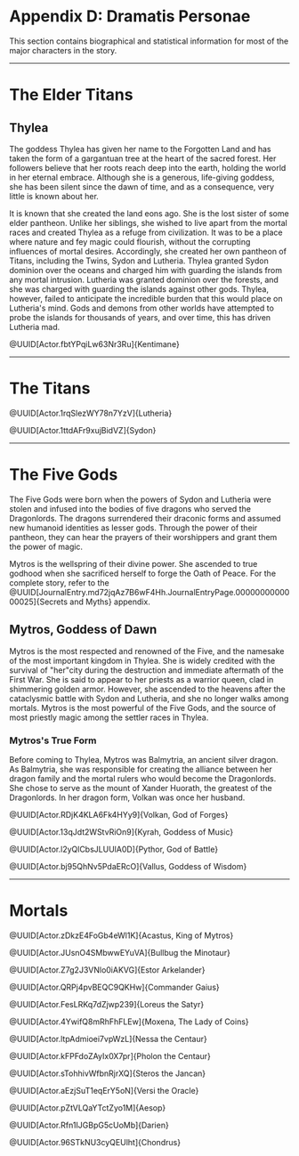 <div class="rd__b  rd__b--0">
    <h1 class="rd__h rd__h--0" data-title-index="2117"><span class="entry-title-inner">Appendix D: Dramatis Personae</span></h1>
    <p>This section contains biographical and statistical information for most of the major characters in the story.</p>
    <hr class="rd__hr rd__hr--section">
    <div class="rd__b  rd__b--0">
        <h1 class="rd__h rd__h--0" data-title-index="2118"><span class="entry-title-inner">The Elder Titans</span></h1>
        <div class="rd__b  rd__b--1">
            <h2 class="rd__h rd__h--1" data-title-index="2119"><span class="entry-title-inner">Thylea</span></h2>
            <p>The goddess Thylea has given her name to the Forgotten Land and has taken the form of a gargantuan tree at the heart of the sacred forest. Her followers believe that her roots reach deep into the earth, holding the world in her eternal embrace. Although she is a generous, life-giving goddess, she has been silent since the dawn of time, and as a consequence, very little is known about her.</p>
            <p>It is known that she created the land eons ago. She is the lost sister of some elder pantheon. Unlike her siblings, she wished to live apart from the mortal races and created Thylea as a refuge from civilization. It was to be a place where nature and fey magic could flourish, without the corrupting influences of mortal desires. Accordingly, she created her own pantheon of Titans, including the Twins, Sydon and Lutheria. Thylea granted Sydon dominion over the oceans and charged him with guarding the islands from any mortal intrusion. Lutheria was granted dominion over the forests, and she was charged with guarding the islands against other gods. Thylea, however, failed to anticipate the incredible burden that this would place on Lutheria's mind. Gods and demons from other worlds have attempted to probe the islands for thousands of years, and over time, this has driven Lutheria mad.</p>
        </div>
        <p>@UUID[Actor.fbtYPqiLw63Nr3Ru]{Kentimane}</p>
    </div>
    <hr class="rd__hr rd__hr--section">
    <div class="rd__b  rd__b--0">
        <h1 class="rd__h rd__h--0" data-title-index="2120"><span class="entry-title-inner">The Titans</span></h1>
        <p>@UUID[Actor.1rqSlezWY78n7YzV]{Lutheria}</p>
        <p>@UUID[Actor.1ttdAFr9xujBidVZ]{Sydon}</p>
    </div>
    <hr class="rd__hr rd__hr--section">
    <div class="rd__b  rd__b--0">
        <h1 class="rd__h rd__h--0" data-title-index="2121"><span class="entry-title-inner">The Five Gods</span></h1>
        <p>The Five Gods were born when the powers of Sydon and Lutheria were stolen and infused into the bodies of five dragons who served the Dragonlords. The dragons surrendered their draconic forms and assumed new humanoid identities as lesser gods. Through the power of their pantheon, they can hear the prayers of their worshippers and grant them the power of magic.</p>
        <p>Mytros is the wellspring of their divine power. She ascended to true godhood when she sacrificed herself to forge the Oath of Peace. For the complete story, refer to the @UUID[JournalEntry.md72jqAz7B6wF4Hh.JournalEntryPage.0000000000000025]{Secrets and Myths} appendix.</p>
        <div class="rd__b  rd__b--1">
            <h2 class="rd__h rd__h--1" data-title-index="2122"><span class="entry-title-inner">Mytros, Goddess of Dawn</span></h2>
            <p>Mytros is the most respected and renowned of the Five, and the namesake of the most important kingdom in Thylea. She is widely credited with the survival of "her"city during the destruction and immediate aftermath of the First War. She is said to appear to her priests as a warrior queen, clad in shimmering golden armor. However, she ascended to the heavens after the cataclysmic battle with Sydon and Lutheria, and she no longer walks among mortals. Mytros is the most powerful of the Five Gods, and the source of most priestly magic among the settler races in Thylea.</p>
            <div class="rd__b  rd__b--2">
                <h3 class="rd__h rd__h--2" data-title-index="2123"><span class="entry-title-inner">Mytros's True Form</span></h3>
                <p>Before coming to Thylea, Mytros was Balmytria, an ancient silver dragon. As Balmytria, she was responsible for creating the alliance between her dragon family and the mortal rulers who would become the Dragonlords. She chose to serve as the mount of Xander Huorath, the greatest of the Dragonlords. In her dragon form, Volkan was once her husband.</p>
            </div>
        </div>
        <p>@UUID[Actor.RDjK4KLA6Fk4HYy9]{Volkan, God of Forges}</p>
        <p>@UUID[Actor.13qJdt2WStvRiOn9]{Kyrah, Goddess of Music}</p>
        <p>@UUID[Actor.l2yQlCbsJLUUlA0D]{Pythor, God of Battle}</p>
        <p>@UUID[Actor.bj95QhNv5PdaERcO]{Vallus, Goddess of Wisdom}</p>
    </div>
    <hr class="rd__hr rd__hr--section">
    <div class="rd__b  rd__b--0">
        <h1 class="rd__h rd__h--0" data-title-index="2124"><span class="entry-title-inner">Mortals</span></h1>
        <p>@UUID[Actor.zDkzE4FoGb4eWl1K]{Acastus, King of Mytros}</p>
        <p>@UUID[Actor.JUsnO4SMbwwEYuVA]{Bullbug the Minotaur}</p>
        <p>@UUID[Actor.Z7g2J3VNlo0iAKVG]{Estor Arkelander}</p>
        <p>@UUID[Actor.QRPj4pvBEQC9QKHw]{Commander Gaius}</p>
        <p>@UUID[Actor.FesLRKq7dZjwp239]{Loreus the Satyr}</p>
        <p>@UUID[Actor.4YwifQ8mRhFhFLEw]{Moxena, The Lady of Coins}</p>
        <p>@UUID[Actor.ltpAdmioei7vpWzL]{Nessa the Centaur}</p>
        <p>@UUID[Actor.kFPFdoZAyIx0X7pr]{Pholon the Centaur}</p>
        <p>@UUID[Actor.sTohhivWfbnRjrXQ]{Steros the Jancan}</p>
        <p>@UUID[Actor.aEzjSuT1eqErY5oN]{Versi the Oracle}</p>
        <p>@UUID[Actor.pZtVLQaYTctZyo1M]{Aesop}</p>
        <p>@UUID[Actor.Rfn1IJGBpG5cUoMb]{Darien}</p>
        <p>@UUID[Actor.96STkNU3cyQEUlht]{Chondrus}</p>
    </div>
</div>